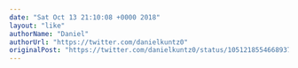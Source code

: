 ```yaml
---
date: "Sat Oct 13 21:10:08 +0000 2018"
layout: "like"
authorName: "Daniel"
authorUrl: "https://twitter.com/danielkuntz0"
originalPost: "https://twitter.com/danielkuntz0/status/1051218554668937216"
---
```

